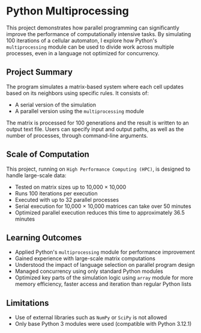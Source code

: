 # Python Multiprocessing

This project demonstrates how parallel programming can significantly improve the performance of computationally intensive tasks. By simulating 100 iterations of a cellular automaton, I explore how Python's `multiprocessing` module can be used to divide work across multiple processes, even in a language not optimized for concurrency.

## Project Summary
The program simulates a matrix-based system where each cell updates based on its neighbors using specific rules. It consists of:

- A serial version of the simulation
- A parallel version using the `multiprocessing` module

The matrix is processed for 100 generations and the result is written to an output text file. Users can specify input and output paths, as well as the number of processes, through command-line arguments.

## Scale of Computation
This project, running on `High Performance Computing (HPC)`, is designed to handle large-scale data:

- Tested on matrix sizes up to 10,000 × 10,000
- Runs 100 iterations per execution
- Executed with up to 32 parallel processes
- Serial execution for 10,000 × 10,000 matrices can take over 50 minutes
- Optimized parallel execution reduces this time to approximately 36.5 minutes

## Learning Outcomes
- Applied Python's `multiprocessing` module for performance improvement
- Gained experience with large-scale matrix computations
- Understood the impact of language selection on parallel program design
- Managed concurrency using only standard Python modules
- Optimized key parts of the simulation logic using `array` module for more memory efficiency, faster access and iteration than regular Python lists

## Limitations
- Use of external libraries such as `NumPy` or `SciPy` is not allowed
- Only base Python 3 modules were used (compatible with Python 3.12.1)



